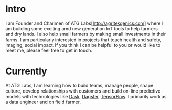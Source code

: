# Intro

I am Founder and Charimen of ATG Labs[http://agritekgenics.com] where I am building some exciting amd new generation IoT tools to help farmers and dry lands. I also help small farmers by making small investments in their farms. I am particularly interested in projects that touch health and safety, imaging, social impact. If you think I can be helpful to you or would like to meet me, please feel free to get in touch.

# Currently

At ATG Labs, I am learning how to build teams, manage people, shape culture, develop relationships with customers and build on-line predictive models with technologies like [Dask](https://dask.org/), [Dagster](https://dagster.io/), [TensorFlow](https://www.tensorflow.org/). I primarily work as a data engineer and on field farmer.
